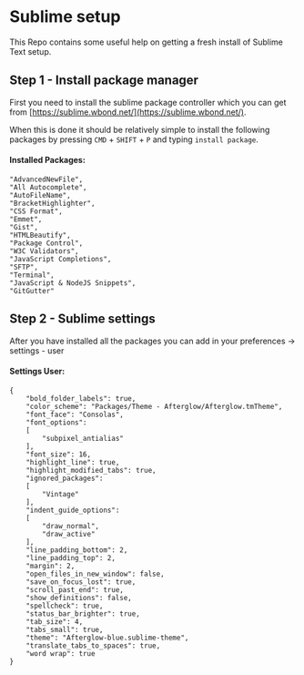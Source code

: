 # Sublime setup

This Repo contains some useful help on getting a fresh install of Sublime Text setup.

## Step 1 - Install package manager

First you need to install the sublime package controller which you can get from [https://sublime.wbond.net/](https://sublime.wbond.net/).

When this is done it should be relatively simple to install the following packages by pressing `CMD` + `SHIFT` + `P` and typing `install package`.

#### Installed Packages:

    "AdvancedNewFile",
    "All Autocomplete",
    "AutoFileName",
    "BracketHighlighter",
    "CSS Format",
    "Emmet",
    "Gist",
    "HTMLBeautify",
    "Package Control",
    "W3C Validators",
    "JavaScript Completions",
    "SFTP",
    "Terminal",
    "Java​Script & Node​JS Snippets",
    "Git​Gutter"

## Step 2 - Sublime settings

After you have installed all the packages you can add in your preferences -> settings - user

#### Settings User:

    {
        "bold_folder_labels": true,
        "color_scheme": "Packages/Theme - Afterglow/Afterglow.tmTheme",
        "font_face": "Consolas",
        "font_options":
        [
            "subpixel_antialias"
        ],
        "font_size": 16,
        "highlight_line": true,
        "highlight_modified_tabs": true,
        "ignored_packages":
        [
            "Vintage"
        ],
        "indent_guide_options":
        [
            "draw_normal",
            "draw_active"
        ],
        "line_padding_bottom": 2,
        "line_padding_top": 2,
        "margin": 2,
        "open_files_in_new_window": false,
        "save_on_focus_lost": true,
        "scroll_past_end": true,
        "show_definitions": false,
        "spellcheck": true,
        "status_bar_brighter": true,
        "tab_size": 4,
        "tabs_small": true,
        "theme": "Afterglow-blue.sublime-theme",
        "translate_tabs_to_spaces": true,
        "word wrap": true
    }
